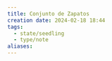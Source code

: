 ```yaml
---
title: Conjunto de Zapatos
creation date: 2024-02-18 18:44
tags:
  - state/seedling
  - type/note
aliases:
---
```


